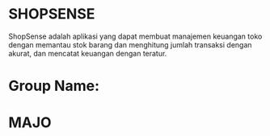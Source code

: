 # SHOPSENSE
ShopSense adalah aplikasi yang dapat membuat manajemen keuangan toko dengan memantau stok barang dan menghitung jumlah transaksi dengan akurat, dan mencatat keuangan dengan teratur.

# Group Name:
# MAJO
